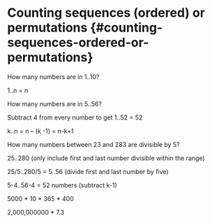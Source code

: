 # Counting sequences (ordered) or permutations {#counting-sequences-ordered-or-permutations}

How many numbers are in 1..10?

1..n = n

How many numbers are in 5..56?

Subtract 4 from every number to get 1..52 = 52

k..n = n – (k -1) = n-k+1

How many numbers between 23 and 283 are divisible by 5?

25..280 (only include first and last number divisible within the range)

25/5..280/5 = 5..56 (divide first and last number by five)

5-4..56-4 = 52 numbers (subtract k-1)

5000 * 10 * 365 * 400

2,000,000000 * 7.3